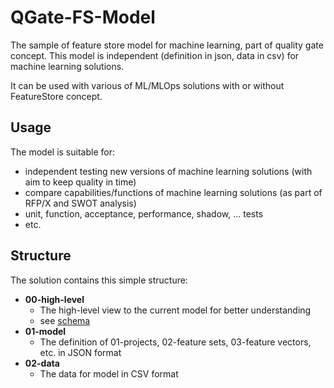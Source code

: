 # QGate-FS-Model
The sample of feature store model for machine learning, part of quality gate concept. 
This model is independent (definition in json, data in csv) for machine learning solutions.

It can be used with various of ML/MLOps solutions with or without FeatureStore concept.

## Usage
The model is suitable for:
 - independent testing new versions of machine learning solutions (with aim to keep quality in time)
 - compare capabilities/functions of machine learning solutions (as part of RFP/X and SWOT analysis)
 - unit, function, acceptance, performance, shadow, ... tests
 - etc.

## Structure
The solution contains this simple structure:
 - **00-high-level**
   - The high-level view to the current model for better understanding
   - see [schema](./00-high-level/qgate-fs-model.png)
 - **01-model**
   - The definition of 01-projects, 02-feature sets, 03-feature vectors, etc. in JSON format
 - **02-data**
   - The data for model in CSV format
